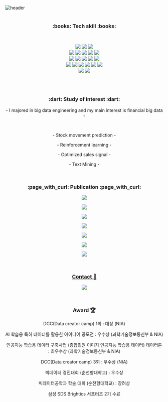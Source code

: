 ![header](https://capsule-render.vercel.app/api?type=Soft&color=F7EFE9&height=300&section=header&text=PMSK%20&fontSize=70&animation=fadeIn)
<br>
<br>
<h3 align="center">:books: Tech skill :books:</h3>
<br>
<p align="center">
  <img src="https://img.shields.io/badge/R-276DC3?style=flat-square&logo=R&logoColor=white"/></a>
  <img src="https://img.shields.io/badge/Python-3766AB?style=flat-square&logo=Python&logoColor=white"/></a>
  <img src="https://img.shields.io/badge/Linux-FCC624?style=flat-square&logo=Linux&logoColor=white"/></a>
  <br>
  <img src="https://img.shields.io/badge/NumPy-013243?style=flat-square&logo=NumPy&logoColor=white"/></a>
  <img src="https://img.shields.io/badge/pandas-150458?style=flat-square&logo=pandas&logoColor=white"/></a>
  <img src="https://img.shields.io/badge/scikitlearn-F7931E?style=flat-square&logo=scikit-learn&logoColor=white"/></a>
  <img src="https://img.shields.io/badge/tensorflow-FF6F00?style=flat-square&logo=tensorflow&logoColor=white"/></a>
  <img src="https://img.shields.io/badge/Keras-D00000?style=flat-square&logo=Keras&logoColor=white"/></a>   
  <br>
  <img src="https://img.shields.io/badge/Jupyter-F37626?style=flat-square&logo=Jupyter&logoColor=white"/></a>
  <img src="https://img.shields.io/badge/Anaconda-44A833?style=flat-square&logo=Anaconda&logoColor=white"/></a>
  <img src="https://img.shields.io/badge/RStudio-75AADB?style=flat-square&logo=RStudio&logoColor=white"/></a>
  <img src="https://img.shields.io/badge/Amazon AWS-232F3E?style=flat-square&logo=amazon-aws&logoColor=white"/></a>
  <img src="https://img.shields.io/badge/Google Colab-F9AB00?style=flat-square&logo=google-colab&logoColor=white"/></a>
  <br>
  <img src="https://img.shields.io/badge/MySQL-4479A1?style=flat-square&logo=MySQL&logoColor=white"/></a>
  <img src="https://img.shields.io/badge/MariaDB-003545?style=flat-square&logo=MariaDB&logoColor=white"/></a>
  <img src="https://img.shields.io/badge/MongoDB-47A248?style=flat-square&logo=MongoDB&logoColor=white"/></a>
  <img src="https://img.shields.io/badge/Docker-2496ED?style=flat-square&logo=Docker&logoColor=white"/></a>
  <img src="https://img.shields.io/badge/Jenkins-D24939?style=flat-square&logo=Jenkins&logoColor=white"/></a>
  <img src="https://img.shields.io/badge/Overleaf-47A141?style=flat-square&logo=Overleaf&logoColor=white"/></a>
  <br>
  <img src="https://img.shields.io/badge/Tableau-E6E6E6?style=flat-square&logo=Tableau&logoColor=white"/></a>
  <img src="https://img.shields.io/badge/Apache Hadoop-D22128?style=flat-square&logo=Apache&logoColor=white"/></a></center>
  <br>
  <br>
</p>
<br>
<h3 align="center">  :dart: Study of interest  :dart: </h3>
<p align="center"> - I majored in big data engineering and my main interest is financial big data  - </p>
<br>
<p align="center"> - Stock movement prediction  - </p>
<p align="center"> - Reinforcement learning   - </p>
<p align="center"> - Optimized sales signal   - </p>
<p align="center"> - Text Mining   - </p>
<br>
<h3 align="center"> :page_with_curl: Publication :page_with_curl: </h3>
<p align="center">
  <a href="https://www.dbpia.co.kr/journal/articleDetail?nodeId=NODE10530030"><img src="https://img.shields.io/badge/Paper 1-2B579A?style=flat-square&logo=Word&logoColor=white&link=https://www.dbpia.co.kr/journal/articleDetail?nodeId=NODE10530030"/></a>
</p>
<p align="center">
  <a href="https://www.dbpia.co.kr/journal/articleDetail?nodeId=NODE11047990"><img src="https://img.shields.io/badge/Paper 2-2B579A?style=flat-square&logo=Word&logoColor=white&link=https://www.dbpia.co.kr/journal/articleDetail?nodeId=NODE10530030"/></a>
</p>
<p align="center">
  <a href="https://www.dbpia.co.kr/journal/articleDetail?nodeId=NODE11107860"><img src="https://img.shields.io/badge/Paper 3-2B579A?style=flat-square&logo=Word&logoColor=white&link=https://www.dbpia.co.kr/journal/articleDetail?nodeId=NODE10530030"/></a>
</p>
<p align="center">
  <a href="https://www.kci.go.kr/kciportal/ci/sereArticleSearch/ciSereArtiView.kci?sereArticleSearchBean.artiId=ART002896825"><img src="https://img.shields.io/badge/Paper 4-2B579A?style=flat-square&logo=Word&logoColor=white&link=https://www.dbpia.co.kr/journal/articleDetail?nodeId=NODE10530030"/>
</p>
<p align="center">
  <a href="https://www.dbpia.co.kr/journal/articleDetail?nodeId=NODE11197382"><img src="https://img.shields.io/badge/Paper 5-2B579A?style=flat-square&logo=Word&logoColor=white&link=https://www.dbpia.co.kr/journal/articleDetail?nodeId=NODE10530030"/>
</p>
</p>
<p align="center">
  <a href="https://www.dbpia.co.kr/journal/articleDetail?nodeId=NODE11227925"><img src="https://img.shields.io/badge/Paper 6-2B579A?style=flat-square&logo=Word&logoColor=white&link=https://www.dbpia.co.kr/journal/articleDetail?nodeId=NODE10530030"/>
</p>
<p align="center">
  <a href="https://www.dbpia.co.kr/journal/articleDetail?nodeId=NODE11487352"><img src="https://img.shields.io/badge/Paper 7-2B579A?style=flat-square&logo=Word&logoColor=white&link=https://www.dbpia.co.kr/journal/articleDetail?nodeId=NODE10530030"/>
</p>
<br>
<h3 align="center"> Contact 💬 </h3>
<p align="center">
  <a href="mailto:pmsk989898@gmail.com"><img src="https://img.shields.io/badge/Gmail-EA4335?style=flat-square&logo=Gmail&logoColor=white&link=pmsk989898@gmail.com"/></a>
</p>
<br>
<h3 align="center">   Award 🏆 </h3>
<p align="center"> DCC(Data creator camp) 1회 : 대상 (NIA)   </p>
<p align="center"> AI 학습용 특허 데이터를 활용한 아이디어 공모전 : 우수상 (과학기술정보통신부 & NIA)  </p>
<p align="center"> 인공지능 학습용 데이터 구축사업 (종합민원 이미지 인공지능 학습용 데이터) 데이터톤 : 최우수상 (과학기술정보통신부 & NIA) </p>
<p align="center"> DCC(Data creator camp) 3회 : 우수상 (NIA)  </p>
<p align="center"> 빅데이터 경진대회 (순천향대학교) : 우수상  </p>
<p align="center"> 빅데이터공학과 학술 대회 (순천향대학교) : 장려상 </p>
<p align="center"> 삼성 SDS Brightics 서포터즈 2기 수료
<br>
<br>

